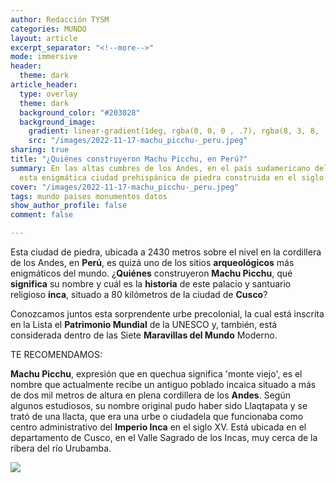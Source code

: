 ```yaml
---
author: Redacción TYSM
categories: MUNDO
layout: article
excerpt_separator: "<!--more-->"
mode: immersive
header:
  theme: dark
article_header:
  type: overlay
  theme: dark
  background_color: "#203028"
  background_image:
    gradient: linear-gradient(1deg, rgba(0, 0, 0 , .7), rgba(8, 3, 8, .9))
    src: "/images/2022-11-17-machu_picchu-_peru.jpeg"
sharing: true
title: "¿Quiénes construyeron Machu Picchu, en Perú?"
summary: En las altas cumbres de los Andes, en el país sudamericano del Perú, se encuentra
  esta enigmática ciudad prehispánica de piedra construida en el siglo XV
cover: "/images/2022-11-17-machu_picchu-_peru.jpeg"
tags: mundo paises monumentos datos
show_author_profile: false
comment: false

---
```

Esta ciudad de piedra, ubicada a 2430 metros sobre el nivel en la cordillera de los Andes, en **Perú**, es quizá uno de los sitios **arqueológicos** más enigmáticos del mundo. ¿**Quiénes** construyeron **Machu Picchu**, qué **significa** su nombre y cuál es la **historia** de este palacio y santuario religioso **inca**, situado a 80 kilómetros de la ciudad de **Cusco**?

Conozcamos juntos esta sorprendente urbe precolonial, la cual está inscrita en la Lista el **Patrimonio Mundial** de la UNESCO y, también, está considerada dentro de las Siete **Maravillas del Mundo** Moderno.

TE RECOMENDAMOS:

**Machu Picchu**, expresión que en quechua significa 'monte viejo', es el nombre que actualmente recibe un antiguo poblado incaica situado a más de dos mil metros de altura en plena cordillera de los **Andes**. Según algunos estudiosos, su nombre original pudo haber sido Llaqtapata y se trató de una llacta, que era una urbe o ciudadela que funcionaba como centro administrativo del **Imperio Inca** en el siglo XV. Está ubicada en el departamento de Cusco, en el Valle Sagrado de los Incas, muy cerca de la ribera del río Urubamba.

![](https://upload.wikimedia.org/wikipedia/commons/thumb/c/ca/Machu_Picchu%2C_Peru_%282018%29.jpg/1024px-Machu_Picchu%2C_Peru_%282018%29.jpg)